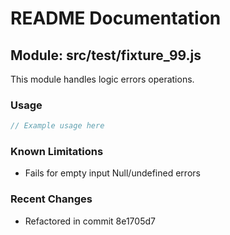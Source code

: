 # README Documentation

## Module: src/test/fixture_99.js

This module handles logic errors operations.

### Usage

```javascript
// Example usage here
```

### Known Limitations

- Fails for empty input Null/undefined errors

### Recent Changes

- Refactored in commit 8e1705d7
